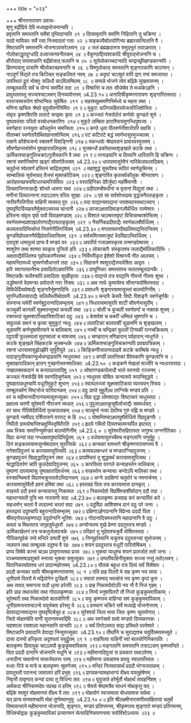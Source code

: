 +++
title = "०२३"

+++
श्रीनरनारायण उवाच-  
शृणु बद्रीप्रिये देवि मध्याह्नभोजनान्यपि ।  
प्रवृत्तानि समस्तानि सर्वेषां तृप्तिदान्यति ॥१ ॥
दिव्यामृतानि सर्वाणि निहितानि तु चक्रिणा ।  
यदग्रे मायिकाः सर्वे रसा निःस्वादतां गताः ॥२ ॥
सङ्कल्पैर्बालयोगिन्या ब्रह्मरसान्वितानि वै ।  
मिष्टान्नानि समस्तानि भोजनाऽवसरेऽभवन् ॥३ ॥
जलं ब्रह्मह्रदात्तत्र समुद्भूतं तदाऽक्षरात् ।  
गोलोकाद्धृतदुग्धादि दध्याज्यनवनीतकम् ॥४ ॥
वैकुण्ठाद्दिव्यशाकादि श्रीपुराद्भोजनानि च ।  
क्षीरोदात् पायसान्नानि बद्रीक्षेत्रात् फलानि च ॥५ ॥
सूर्यलोकाच्चटन्यादि चन्द्राच्छ्रीखण्डकान्यपि ।  
हिरण्ययात्तु पात्राणि श्रीलोकाच्छयनानि च ॥६ ॥
विष्णुलोकात् समस्तानि शृङ्गारकाणि चाऽगमन् ।  
नाऽपूर्णं विद्यते तत्र किञ्चित् सङ्कल्पितं नवम् ॥७ ॥
अदृष्टं चाऽश्रुतं वापि द्राग् रम्यं समजायत ।  
उपस्थितं द्रुतं भोक्तुः सन्निधौ चाऽविलम्बितम् ॥८ ॥
सम्पन्ने भोजने त्वेवं बद्रिके मुखवासनम् ।  
ताम्बूलकादि सर्वं च योग्यं समर्पितं तदा ॥९ ॥
विश्रान्तिं च ततः सौधेष्वेव ते मध्यकेऽहनि ।  
प्रापुस्ततस्तु सज्जाश्चाऽभवन् दिनव्ययोत्तरम् ॥4.23.१०॥
अनादिश्रीकृष्णनारायणः शृङ्गारितस्तदा ।  
वरराजस्वरूपेण शोभान्वितः सुवेषितः ॥११ ॥
सहस्रसूक्ष्ममणिभिर्मध्ये च महता तथा ।  
मणिना खचितः श्रेष्ठो मृदुसौवर्णनिर्मितः ॥१ २॥
मुकुटः कल्गिसहितस्तेजःपरिधिशोभितः ।  
संवृतः कृष्णशिरसि ललाटे चन्द्रमाः कृतः ॥१ ३॥
कज्जलं नेत्रयोर्दत्तं कर्णयोः कुण्डले शुभे ।  
पुष्पावतंसाः परितो वरबोधनकारिणः ॥१४॥
मुकुटे लम्बिता हाराश्चित्रसुगन्धिपुष्पजाः ।  
स्वर्णहारा रत्नयुताः कौस्तुभेन समन्विताः ॥१५॥
कण्ठे धृता पीतवर्णनीशारोपरि वक्षसि ।  
पीताम्बरं स्वर्णतारैर्ग्रथितप्रान्तशोभितम् ॥१६॥
पटं कटितटे बद्धं स्वर्णभासुरमुज्ज्वलम् ।  
पत्त्राणे कौशेयजन्ये रक्तवर्णे पिशङ्गिनी ॥१७॥
स्कन्धयोः श्रेष्ठवसनं प्रावारवरमुत्तमम् ।  
सौवर्णप्रान्तसंशोभं पुष्पहारावलिभृतम् ॥१८॥
भुजबन्धौ प्रकोष्ठस्थशृङ्खले कटके तथा ।  
ऊर्मिकाश्चाङ्गुलिचक्रांऽगुलीयकानि वै तथा ॥१ ९॥
रत्नाढ्यानि च दिव्यानि धारितानि हि चक्रिणः ।  
रशनां स्वर्णनिर्माणां खड्गं सौवर्णतैजसम् ॥4.23.२०॥
धारयामासुरेवैनं नारिकेलफलादिकम् ।  
चतुर्दन्तं श्वेतवर्णं हस्तिनं चाद्रिसदृशम् ॥२१ ॥
महाशुद्धं सुरूपैश्च रूपितं स्वर्णकूथिनम् ।  
साम्बालिकं सूर्यभावत् तैजसं मुक्तकोटिकम् ॥२२॥
शृङ्गारित कृतसर्वकौतुकः श्रीनरायणः ।  
आरोहयच्छत्रयष्टिधरचामरिसेवितः ॥२३॥
वरवाहिनिका देवैर्जुष्टा महर्षिमानवैः ।  
दिव्यवाजिगरुडाद्यैः शोभते धामगा यथा ॥२४॥
प्रदीपाश्चौषधीनां च वृतानां विद्युतां तथा ।  
मणीनां दिव्यरत्नानां तदाऽऽसन् परितः सुखाः ॥२५ ॥
एवं सा सर्वशोभाढ्या वृद्धजनैरलङ्कृता ।  
नारीवर्गैरतिगीता वाहिनी व्यचरत् पुरः ॥२६॥
तदा वाद्यान्यवाद्यन्त जयशब्दास्तथाऽभवन् ।  
पुष्पवृष्टिर्दिव्यहस्तैर्मुक्ताऽभवच्च चान्दनी ॥२७॥
लाजाऽक्षतादिमाङ्गल्यैर्वर्धितः परमेश्वरः ।  
हस्तिना संवृतः पृष्ठे ययौ विवाहमण्डपम् ॥२८॥
विशालं चाऽम्बरस्पृष्टं विचित्राम्बरशोभितम् ।  
स्वर्णस्तम्भप्रशाखातोरणाद्यैरत्यलङ्कृतम् ॥२९ ॥
नैसर्गिकप्रदीपाद्यैः स्वर्णकलशैर्वर्धितम् ।  
कल्पलतादिभिर्व्याप्तं निसर्गगीतिगर्जितम् ॥4.23.३०॥
मगलायतनदैवप्रतिमाद्यभिराजितम् ।  
कुण्डविप्रोपकरणैर्वह्निदेवाधिवासितम् ॥३१ ॥
सर्वसमित्समाजुष्टं वेदविप्राऽभिवर्धितम् ।  
एतादृशं धामतुल्यं प्राप्य वै मण्डपं वरः ॥३२॥
अवतीर्य गजान्नमस्कृत्य तन्मण्डपेश्वरम् ।  
श्वशुरेण तथा श्वश्र्वा सत्कृतः पूजितो हरिः ॥३३॥
लोकाचारैः संस्कृतश्च जलाद्यैर्मालिकादिभिः ।  
अक्षताद्यैर्वर्धितश्च गृहोपकरणैस्तथा ॥३४॥
निर्विघ्नीकृत ईशेशो विश्रान्त्यै नीत आलयम् ।  
महामन्दिरमध्ये सुस्वर्णसौधान्तरे तदा ॥३५॥
सिंहासने श्वशुराद्यैरुपावेशित आदृतः ।  
हारैः स्वागतयत्नैश्च प्रसादितोऽन्नवारिभिः ॥३६॥
प्राघूणिकाः समस्ताश्च जलताम्बूलदानकैः ।  
मिष्टान्नकैः फलैश्चापि प्रसादिताः सुखीकृताः ॥३७॥
वाद्यन्ते तत्र वाद्यानि गीयन्ते गीतयः शुभाः ।  
उद्धोष्यन्ते वेदमन्त्राः प्रमोदन्ते नराः स्त्रियः ॥३८॥
अथ नार्यः कुमार्यश्च सौभाग्ययोषितस्तदा ।  
विविधैर्दिव्यवेषाद्यैः शृङ्गारैर्भूषणादिभिः ॥३९॥
प्रसाधनैः शृङ्गारयामासुस्तां बालयोगिनीम् ।  
सुगन्धितैलसाराद्यैः सलिलैस्तीर्थपावनैः ॥4.23.४०॥
चन्दनैः केसरैः पिष्टैः पिशङ्गैः स्वर्णचूर्णकैः ।  
संस्नाप्य घर्घरीं स्वर्णबुट्टरत्नादिसम्भृताम् ॥४१॥
निधारयामासुरपि शाटीं सौवर्णभासुरीम् ।  
कञ्चुकीं कानकीं सूक्ष्मतन्तूत्थां कचलीं तथा ॥४२॥
चोलीं च कुचलीं स्वर्णवर्णां च नक्तकं शुभम् ।  
रक्तरूपां सूक्ष्मशाटीसहायिशाटिकां ददुः ॥४३ ॥
केशवेशं च कबरीं धम्मिलं भूषणानि च ।  
सफुलकं ग्रथनं च कृत्वा सुमुकुटं न्यधुः ॥४४॥
ललाटिकां बालपाशीं चूडामणिं च शृङ्खलाम् ।  
चूडामणिं कर्णभूषामीरयाने च बालिकाम् ॥४५॥
नत्थीं च चन्द्रिकां फुल्लीं टिप्पकीं रत्नचक्रिकाम् ।  
पट्टपत्रीं फुल्लमालां मुद्गमालां च माषजाम् ॥४६॥
चणहारान् मणिहारान् पर्वहारान् न्यधुर्गले ।  
कटके शृङ्खले सिंहकटके भुजबन्धके ॥४७॥
ऊर्मिकाश्चाङ्गुलिचक्राण्यपि प्रपद्मपत्रिकाम् ।  
रशनां धारयामासुर्झञ्झीरे घुर्घुरीयुते ॥४८॥
किङ्किणीजालनादाढ्यै कटके काम्बिके न्यधुः।  
पादाङ्गुलीयकान्यूर्ध्वचन्द्राढ्यानि न्यधुस्तथा ॥४९॥
कण्ठीं ललन्तिकां ग्रैवेयकाणि कुण्डलानि च ।  
मुक्ताहारादिकान् हारान् गुच्छगोस्तनमालिकाः ॥4.23.५० ॥
कङ्कणे मेखलां मञ्जीरे च न्यधारयत्तदा ।  
नखालक्तकदानं च करपादतलादिषु ॥५१ ॥
ओष्ठगण्डकपोलादौ भाले स्तनयोः रञ्जनम् ।  
कज्जलं नेत्रयोर्देहे वेषे स्वर्णादिचूर्णकम् ॥५२॥
न्यधुस्ता योषितः कन्यारूपे रूपाभिवृद्धये ।  
पुष्पहारान्नधुश्चापि वधूटीमुकुटे शुभान् ॥५३॥
स्वल्पलज्जां सूक्ष्मशाटिकया व्यरचयन् स्त्रियः ।  
ताम्बूलचर्वणं मिष्टभोजं वारिपानकम् ॥५४॥
ददुः प्राप्ते मुहूर्तेऽथ लाग्निके मण्डपं प्रति ।  
वरं च महीमानादीनानयामासुरुत्सुकाः ॥५५॥
विप्रा वृद्धा लोमशाद्याः शिष्टाचारं व्यधुस्तदा ।  
प्रक्षाल्य चरणौ सुरेश्वरी नीराजनं व्यधात् ॥५६॥
पुपूजाऽक्षतकुसुमैर्लाजाद्यैः समवर्धयत् ।  
वरं चाथ गीतिवेदैर्वर्धितो मृत्कपालकम् ॥५७॥
सञ्चूर्ण्य नत्वा देवाँश्च गुरुं वह्निं स मण्डपे ।  
कुण्डाग्रे न्यषीदद् दर्शितासने वरराट् स हि ॥५८॥
योषाभिश्चाऽक्षतपुष्पैर्वर्धितो विप्रपुङ्गवैः ।  
निपीतो ग्रामयोषाभिश्चक्षुर्भिस्तृषितैरति ॥५९॥
हृदये गमितो दिव्यश्चात्मन्यर्पित इष्टवत् ।  
अथ स्त्रियः समानिन्युर्मण्डपं बालयोगिनीम् ॥4.23.६ ० ॥
सुरेश्वरीसहितास्ता जगुश्च लग्नगीतिकाः ।  
विप्राः कन्यां तदा गन्धाक्षतपुष्पादिभिर्द्रुतम् ॥६१ ॥
वर्धयामासुरुच्चैश्च मङ्गलानि जगुर्मुहुः ।  
दिनं सङ्कल्पयामासुर्न्यषादयन् सुरान्तिके ॥६२॥
कन्यकां वामभागे श्रीकृष्णनारायणस्य वै ।  
गणेशादिपूजनं च कारयामासुरित्यपि ॥६३॥
कामफलबन्धनं च मण्डपाग्निप्रपूजनम् ।  
कुण्डप्रपूजनं विप्रवृद्धादिपूजनं तथा ॥६४॥
प्रायश्चित्तं तु शुद्ध्यर्थं कारयामासुरित्यथ ।  
श्राद्धादितर्पणं चापि कुलदेवादिपूजनम् ॥६५ ॥
कारयित्वा वरगले कन्याहस्तेन मालिकाम् ।  
पुष्पाणां दापयामासुः पुष्पाक्षतादिवर्धनम् ॥६६॥
वरहस्तेन कन्यायाः कण्ठेऽपि मालिकां तथा ।  
वस्त्रग्रन्थिमतो विप्राश्चक्रुस्ततोऽभिदानकम् ॥६७॥
अग्नेः प्रदक्षिणां चतुर्वारं च नमनार्चनम् ।  
कारयामासुरेवैतौ हवनं हविषां तथा ॥६८॥
हस्तग्रहं पिता तत्र कारयामास दानकृत् ।  
वरहस्ते ददौ हस्तं कन्यायास्तु निकामतः ॥६९॥
निकामदेवो विप्रर्षिश्चाशीर्वादान् ददौ तदा ।  
महाभाग्यवती पुत्रि भव नारायणी सदा ॥4.23.७०॥
बालकृष्णः प्रजग्राह करं कन्यार्पितं करे ।  
सहधर्मान् चरतां वै तादात्म्यं चरतां सदा ॥७१ ॥
ददुर्विप्रा आशिषश्च दानं ददुः परे जनाः ।  
हस्तद्रव्यं ददुश्चापि बहुरत्नादिसम्भृतम् ॥७२॥
दक्षिणाऽर्हणदानानि विप्रेभ्यः प्रददौ पिता ।  
श्रीमद्गोपालकृष्णाद्या ददुर्दानानि भूरिशः ॥७३॥
गोदानादिसमस्तानि महादानानि वै ददुः ।  
कवलं च मिथस्तत्र जगृहतुर्वधूवरौ ॥७४॥
अन्योन्यस्य मुखे प्रेम्णा ददतुस्तत्र मण्डपे ।  
ऊर्मिकाखेलनं तत्र चक्रतुर्जलपात्रके ॥७५॥
परिहारं तु भूदेवाश्चक्रुर्वै योषितस्तदा ।  
गीतिकापूर्वकं रम्ये मन्दिरे दम्पतीं शुभे ॥७६ ॥
निन्युर्हास्यानि चक्रुश्च ददुस्ताभ्यां सुभोजनम् ।  
जलपानं तथा ताम्बूलकं ददुश्च वै रहः ॥७७॥
शयनं प्रददुस्तत्र वधूटी पारितोषिकम् ।  
प्राप्य सिषेवे कान्तं चाऽथ प्राघुणास्तथा प्रजाः ॥७८॥
भुक्त्वा व्यधुश्च शयनं प्रातर्जातं ततो जनाः ।  
पञ्चम्यामाषाढशुक्ले स्नात्वा भुक्त्वा समुत्सुकाः ॥७९॥
दम्पतीवाहिनीयुक्ताः सज्जा गन्तुं ततोऽभवन् ।  
पितानिकामदेवश्च धनं प्रादान्महोत्तमम् ॥4.23.८०॥
यौतकं बहुधा तत्र दिव्यं सर्वं विशेषतः ।  
प्रददौ कन्यका सापि श्रीमत्कृष्णनरायणम् ॥८ १ ॥
पति प्राह पितरौ मे सह कृष्ण नय त्वया ।  
धूनीग्रामे पितरौ मे मद्वियोगेन दुःखितौ ॥८२॥
स्यातां तस्माद् भवत्क्षेत्रं नय कृष्ण कृपां कुरु ।  
अथ तावत् समागत्य पादौ धृत्वा हरेरपि ॥८३ ॥
प्राह निकामदेवोऽपि नय नौ वै निजं गृहम् ।  
हरिः प्राह तथास्त्वेवं तथा गोपालकृष्णकः ॥८४॥
निन्ये स्नुषापितरौ तौ निजां कुङ्कुमवापिकाम् ।  
सुरेश्वरी तथा निकामदेवो बालयोगिनी ॥८५॥
ययुः कृष्णस्य वाहिन्या समं कुङ्कुमवापिकाम् ।  
धूनीग्रामजनाश्चाऽन्ये ययुर्भक्ता हरेस्तु ये ॥८६॥
प्रस्थानं चक्रिरे सर्वे मध्याह्ने भोजनोत्तरम् ।  
देववाद्यान्यवाद्यन्त पुष्पवृष्टिर्बभूव ह ॥८७॥
सुरेश्वर्या जिता माया जितः कृष्णः सुतार्पणात् ।  
जितो मोक्षश्चेति वाणी सुराणामभवद्दिवि ॥८८॥
अथ स्वर्गसमो ग्रामो मण्डपो दिव्यकानकः ।  
यज्ञशाला रसशाला महानसानि यान्यपि ॥८९ ॥
सर्वं तिरोऽभवत् सद्यः प्रस्थिते परमेश्वरे ।  
मिष्टान्नानि प्रसादानि देवाद्या निन्युरुत्सुकाः ॥4.23.९०॥
तीर्थानि च सुराद्याश्च ययुर्विस्मयमच्युते ।  
दासा दास्यो हरिकृता अदृश्यतां ययुर्द्रुतम् ॥९ १ ॥
वाहयित्वा वाहिनीं स्वां बालयोगिनिकापतिः ।  
बालकृष्णः प्रियायुक् चाऽऽययौ कुङ्कुमवापिकाम् ॥९२॥
मङ्गलानि समस्तानि तत्राऽऽसन् कृष्णमन्दिरे ।  
पिता प्रददौ दानानि भोजनानि मधूनि च ॥९३॥
महीमानादिपूजां स प्रचकार तथाऽर्पणम् ।  
धनादीनां यथायोग्यं व्यसर्जयतत्तः परम् ॥९४॥
महीमानाः प्रसन्नाश्च प्रययुः स्वालयाँस्ततः ।  
वध्वाः पित्रे च मात्रे च बालकृष्णः सुवर्णजम् ॥९५॥
मन्दिरं नित्यवासार्थं प्रददौ भोग्यजातकम् ।  
प्रापतुस्तौ परानन्दं जामातारं हरिं प्रभुम् ॥९६॥
प्राप्यकन्यामहाभाग्यं वीक्ष्य ययतुर्हर्षणम् ।  
निवृत्तौ तावृणात् कन्यां दत्वा तु विधिना ततः ॥९७॥
युयुजाते हरेर्मूर्तौ मोक्षार्थं तावहर्निशम् ।  
अथैकदा श्रीनिकामदेवः पप्रच्छ तं हरिम् ॥९८॥
श्रेयसे श्रेष्ठमत्रैव साधनं मोक्षकृत्तु यत् ।  
बद्रिके श्वशुरं मोक्षमानसं वीक्ष्य वै ततः ॥९९॥
मोक्षयोगं स्वजामाता बोधयामास सर्वथा ।  
यत् प्राप्य मानवाश्चापि मोक्षं तूर्णमवाप्नुयुः ॥4.23.१० ०॥
इति श्रीलक्ष्मीनारायणीयसंहितायां चतुर्थे तिष्यसन्ताने महीमानानां भोजनादि, शृङ्गारः, मण्डपं प्रतिगमनम्, श्रीकृष्णस्य शृङ्गारो मण्डपं प्रतिगमनम्, विधिश्चोद्वाहः कुङ्कुमवापिकां प्रत्यागमनं चेत्यादिनिरूपणनामा त्रयोविंशोऽध्यायः ॥२३ ॥
    
